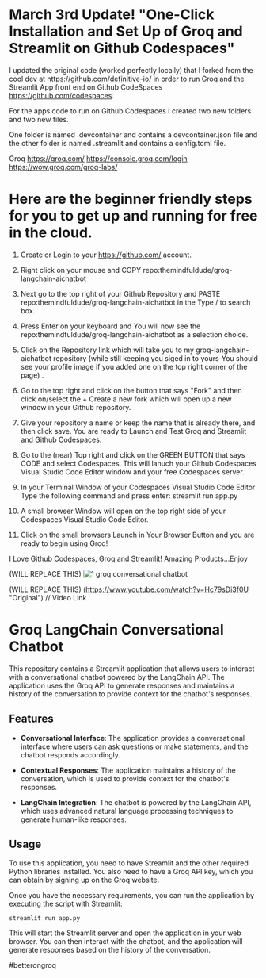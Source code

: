 # March 3rd Update! "One-Click Installation and Set Up of Groq and Streamlit on Github Codespaces" 

I updated the original code (worked perfectly locally) that I forked from the cool dev at https://github.com/definitive-io/ in order to run Groq and the Streamlit App front end on Github CodeSpaces https://github.com/codespaces.  

For the apps code to run on Github Codespaces I created two new folders and two new files.  

One folder is named .devcontainer and contains a devcontainer.json file and the other folder is named .streamlit and contains a config.toml file.  

Groq
https://groq.com/
https://console.groq.com/login
https://wow.groq.com/groq-labs/

# Here are the beginner friendly steps for you to get up and running for free in the cloud. 

1.  Create or Login to your https://github.com/ account.  

2.  Right click on your mouse and COPY repo:themindfuldude/groq-langchain-aichatbot

3.  Next go to the top right of your Github Repository and PASTE repo:themindfuldude/groq-langchain-aichatbot in the Type / to search box.
  
4.  Press Enter on your keyboard and You will now see the repo:themindfuldude/groq-langchain-aichatbot as a selection choice.
   
5.  Click on the Repository link which will take you to my groq-langchain-aichatbot repository (while still keeping you siged in to yours-You should see your profile image if you added one on the top right corner of the page) .
 
7.  Go to the top right and click on the button that says "Fork" and then click on/select the + Create a new fork which will open up a new window in your Github repository. 

8.  Give your repository a name or keep the name that is already there, and then click save.  You are ready to Launch and Test  Groq and Streamlit and Github Codespaces.
   
9.  Go to the (near) Top right and click on the GREEN BUTTON that says CODE and select Codespaces.  This will lanuch your Github Codespaces Visual Studio Code Editor window and your free Codespaces server.
    
10. In your Terminal Window of your Codespaces Visual Studio Code Editor Type the following command and press enter: streamlit run app.py

11. A small browser Window will open on the top right side of your Codespaces Visual Studio Code Editor.
    
12. Click on the small browsers Launch in Your Browser Button and you are ready to begin using Groq!  

I Love Github Codespaces, Groq and Streamlit!  Amazing Products...Enjoy


(WILL REPLACE THIS) ![1 groq conversational chatbot](https://github.com/themindfuldude/groq-langchain-aichatbot/assets/130063458/0a6f2bac-ba17-429b-b773-dc0561df776f)


(WILL REPLACE THIS) (https://www.youtube.com/watch?v=Hc79sDi3f0U "Original")    // Video Link

# Groq LangChain Conversational Chatbot

This repository contains a Streamlit application that allows users to interact with a conversational chatbot powered by the LangChain API. The application uses the Groq API to generate responses and maintains a history of the conversation to provide context for the chatbot's responses.

## Features

- **Conversational Interface**: The application provides a conversational interface where users can ask questions or make statements, and the chatbot responds accordingly.

- **Contextual Responses**: The application maintains a history of the conversation, which is used to provide context for the chatbot's responses.

- **LangChain Integration**: The chatbot is powered by the LangChain API, which uses advanced natural language processing techniques to generate human-like responses.

## Usage

To use this application, you need to have Streamlit and the other required Python libraries installed. You also need to have a Groq API key, which you can obtain by signing up on the Groq website.

Once you have the necessary requirements, you can run the application by executing the script with Streamlit:

```shell
streamlit run app.py
```

This will start the Streamlit server and open the application in your web browser. You can then interact with the chatbot, and the application will generate responses based on the history of the conversation.

#betterongroq
